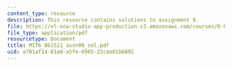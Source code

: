 ```yaml
---
content_type: resource
description: This resource contains solutions to assignment 9.
file: https://ol-ocw-studio-app-production.s3.amazonaws.com/courses/6-061-introduction-to-electric-power-systems-spring-2011/a781af1d81a0a5fe896522cae01b6892_MIT6_061S11_assn09_sol.pdf
file_type: application/pdf
resourcetype: Document
title: MIT6_061S11_assn09_sol.pdf
uid: a781af1d-81a0-a5fe-8965-22cae01b6892
---
```

